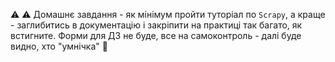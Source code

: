 ⚠ ⚠ Домашнє завдання - як мінімум пройти туторіал по `Scrapy`, а краще - заглибитись в 
документацію і закріпити на практиці так багато, як встигните. Форми для ДЗ не буде, все на 
самоконтроль - далі буде видно, хто "умнічка" 👻